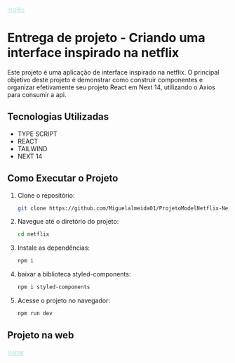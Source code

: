 


<a href="Readme.md" style="color:#B0E0E6;">Inglês</a> 





# Entrega de projeto - Criando uma interface inspirado na netflix

Este projeto é uma aplicação de interface inspirado na netflix. O principal objetivo deste projeto é demonstrar como construir componentes e organizar efetivamente seu projeto React em Next 14, utilizando o Axios para consumir 
a api.

## Tecnologias Utilizadas

- TYPE SCRIPT
- REACT
- TAILWIND
- NEXT 14

## Como Executar o Projeto

1. Clone o repositório:

   ```bash
   git clone https://github.com/Miguelalmeida01/ProjetoModelNetflix-Next-React.git
   ```

2. Navegue até o diretório do projeto:

   ```bash
   cd netflix
   ```

3. Instale as dependências:   

   ```bash
   npm i
   ```

4. baixar a biblioteca styled-components:

   ```bash
   npm i styled-components
   ```

5. Acesse o projeto no navegador:
   ```bash
   npm run dev
   ```


## Projeto na web
 

<a href="https://github.com/Miguelalmeida01/ProjetoTimer-CursoRocketseat-?tab=readme-ov-file#project-delivery---creating-a-landing-page-with-react--rocketseat" style="color:#B0E0E6">Voltar</a> 

